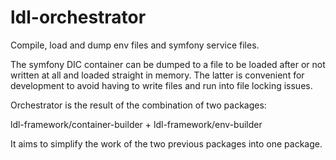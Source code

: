 # ldl-orchestrator

Compile, load and dump env files and symfony service files.

The symfony DIC container can be dumped to a file to be loaded after or not written at all and loaded 
straight in memory. The latter is convenient for development to avoid having to write files and run into file locking
issues.

Orchestrator is the result of the combination of two packages:

ldl-framework/container-builder + ldl-framework/env-builder

It aims to simplify the work of the two previous packages into one package.

